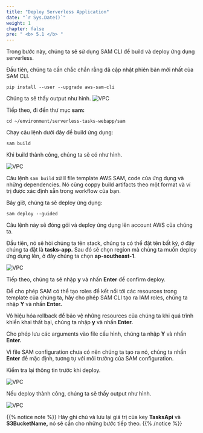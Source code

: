 ```yaml
---
title: "Deploy Serverless Application"
date: "`r Sys.Date()`"
weight: 1
chapter: false
pre: " <b> 5.1 </b> "
---
```


Trong bước này, chúng ta sẽ sử dụng SAM CLI để build và deploy ứng dụng serverless.

Đầu tiên, chúng ta cần chắc chắn rằng đã cập nhật phiên bản mới nhất của SAM CLI.

```
pip install --user --upgrade aws-sam-cli

```

Chúng ta sẽ thấy output như hình.
![VPC](/images/5.deploy/5.1-serverless/5.1-1.png)

Tiếp theo, đi đến thư mục **sam:**

```
cd ~/environment/serverless-tasks-webapp/sam

```

Chạy câu lệnh dưới đây để build ứng dụng:

```
sam build
```

Khi build thành công, chúng ta sẽ có như hình.

![VPC](/images/5.deploy/5.1-serverless/5.1-2.png)

Câu lệnh `sam build` xử lí file template AWS SAM, code của ứng dụng và những dependencies. Nó cũng coppy build artifacts theo một format và ví trị được xác định sẵn trong workflow của bạn.

Bây giờ, chúng ta sẽ deploy ứng dụng:

```
sam deploy --guided

```

Câu lệnh này sẽ đóng gói và deploy ứng dụng lên account AWS của chúng ta.

Đầu tiên, nó sẽ hỏi chúng ta tên stack, chúng ta có thể đặt tên bất kỳ, ở đây chúng ta đặt là **tasks-app.** Sau đó sẽ chọn region mà chúng ta muốn deploy ứng dụng lên, ở đây chúng ta chọn **ap-southeast-1**.

![VPC](/images/5.deploy/5.1-serverless/5.1-3.png)

Tiếp theo, chúng ta sẽ nhập **y** và nhấn **Enter** để confirm deploy.

Để cho phép SAM có thể tạo roles để kết nối tới các resources trong template của chúng ta, hãy cho phép SAM CLI tạo ra IAM roles, chúng ta nhập **Y** và nhấn **Enter.**

Vô hiệu hóa rollback để bảo vệ những resources của chúng ta khi quá trình khiển khai thất bại, chúng ta nhập **y** và nhấn **Enter.**

Cho phép lưu các arguments vào file cấu hình, chúng ta nhập **Y** và nhấn **Enter.**

Vì file SAM configuration chưa có nên chúng ta tạo ra nó, chúng ta nhấn **Enter** để mặc định, tương tự với môi trường của SAM configuration.

Kiểm tra lại thông tin trước khi deploy.

![VPC](/images/5.deploy/5.1-serverless/5.1-4.png)

Nếu deploy thành công, chúng ta sẽ thấy output như hình.

![VPC](/images/5.deploy/5.1-serverless/5.1-5new.png)

{{% notice note %}}
Hãy ghi chú và lưu lại giá trị của key **TasksApi** và **S3BucketName,** nó sẽ cần cho những bước tiếp theo.
{{% /notice %}}
